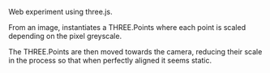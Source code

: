 Web experiment using three.js.

From an image, instantiates a THREE.Points where each point is scaled depending on the pixel greyscale.

The THREE.Points are then moved towards the camera, reducing their scale in the process so that when perfectly aligned it seems static.
